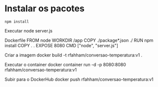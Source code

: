 # Instalar os pacotes

    npm install

Executar
    node server.js

Dockerfile
    FROM node
    WORKDIR /app
    COPY ./package*.json ./
    RUN npm install
    COPY . .
    EXPOSE 8080
    CMD ["node", "server.js"]

Criar a imagem
    docker build -t rfahham/conversao-temperatura:v1 .

Executar o container
    docker container run -d -p 8080:8080 rfahham/conversao-temperatura:v1

Subir para o DockerHub
    docker push rfahham/conversao-temperatura:v1